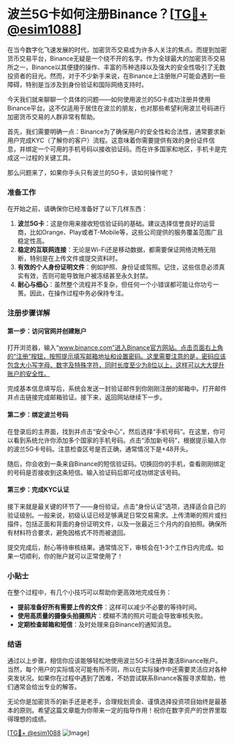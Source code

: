 # 波兰5G卡如何注册Binance？[[TG💪+ @esim1088](https://t.me/s/esim1088)]

在当今数字化飞速发展的时代，加密货币交易成为许多人关注的焦点。而提到加密货币交易平台，Binance无疑是一个绕不开的名字。作为全球最大的加密货币交易所之一，Binance以其便捷的操作、丰富的币种选择以及强大的安全性吸引了无数投资者的目光。然而，对于不少新手来说，在Binance上注册账户可能会遇到一些障碍，特别是当涉及到身份验证和国际网络支持时。

今天我们就来聊聊一个具体的问题——如何使用波兰的5G卡成功注册并使用Binance平台。这不仅适用于居住在波兰的朋友，也对那些希望利用波兰号码进行加密货币交易的人群非常有帮助。

首先，我们需要明确一点：Binance为了确保用户的安全性和合法性，通常要求新用户完成KYC（了解你的客户）流程。这意味着你需要提供有效的身份证件信息，并绑定一个可用的手机号码以接收验证码。而在许多国家和地区，手机卡是完成这一过程的关键工具。

那么问题来了，如果你手头只有波兰的5G卡，该如何操作呢？

### 准备工作

在开始之前，请确保你已经准备好了以下几样东西：

1. **波兰5G卡**：这是你用来接收短信验证码的基础。建议选择信誉良好的运营商，比如Orange、Play或者T-Mobile等，这些公司提供的服务覆盖范围广且稳定性高。
2. **稳定的互联网连接**：无论是Wi-Fi还是移动数据，都需要保证网络流畅无阻断，特别是在上传文件或提交资料时。
3. **有效的个人身份证明文件**：例如护照、身份证或驾照。记住，这些信息必须真实有效，否则可能导致账户被冻结甚至永久封禁。
4. **耐心与细心**：虽然整个流程并不复杂，但任何一个小错误都可能让你功亏一篑。因此，在操作过程中务必保持专注。

### 注册步骤详解

#### 第一步：访问官网并创建账户
打开浏览器，输入“www.binance.com”进入Binance官方网站。点击页面右上角的“注册”按钮，按照提示填写邮箱地址和设置密码。这里需要注意的是，密码应该包含大小写字母、数字及特殊字符，同时长度至少为8位以上，这样可以大大提升账户的安全性。

完成基本信息填写后，系统会发送一封验证邮件到你刚刚注册的邮箱中。打开邮件并点击链接完成邮箱验证。接下来，返回网站继续下一步。

#### 第二步：绑定波兰号码
在登录后的主界面，找到并点击“安全中心”，然后选择“手机号码”。在这里，你可以看到系统允许你添加多个国家的手机号码。点击“添加新号码”，根据提示输入你的波兰5G卡号码。注意检查区号是否正确，通常情况下是+48开头。

随后，你会收到一条来自Binance的短信验证码。切换回你的手机，查看刚刚绑定的号码是否接收到这条短信。输入验证码后即可成功绑定该号码。

#### 第三步：完成KYC认证
接下来就是最关键的环节了——身份验证。点击“身份认证”选项，选择适合自己的验证级别。一般来说，初级认证已经足够满足日常交易需求。上传清晰的照片或扫描件，包括正面和背面的身份证明文件，以及一张最近三个月内的自拍照。确保所有材料符合要求，避免因格式不符而被退回。

提交完成后，耐心等待审核结果。通常情况下，审核会在1-3个工作日内完成。如果一切顺利，你的账户就可以正常使用了！

### 小贴士

在整个过程中，有几个小技巧可以帮助你更高效地完成任务：

- **提前准备好所有需要上传的文件**：这样可以减少不必要的等待时间。
- **使用高质量的摄像头拍摄照片**：模糊不清的照片可能会导致审核失败。
- **定期检查邮箱和短信**：及时处理来自Binance的通知消息。

### 结语

通过以上步骤，相信你应该能够轻松地使用波兰5G卡注册并激活Binance账户。当然，每个用户的实际情况可能有所不同，所以在实际操作中还需要灵活应对各种突发状况。如果你在过程中遇到了困难，不妨尝试联系Binance客服寻求帮助，他们通常会给出专业的解答。

无论你是加密货币的新手还是老手，合理规划资金、谨慎选择投资项目始终是最基本的原则。希望这篇文章能为你带来一定的指导作用！祝你在数字资产的世界里取得理想的成绩。

[[TG💪+ @esim1088](https://t.me/s/esim1088) ![Image](https://i.postimg.cc/4NQfJmqS/Snipaste-2025-05-13-00-14-12.png)]